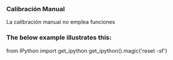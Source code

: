 ### Calibración Manual
La calibración manual no emplea funciones


### The below example illustrates this:
from IPython import get_ipython
get_ipython().magic('reset -sf')
